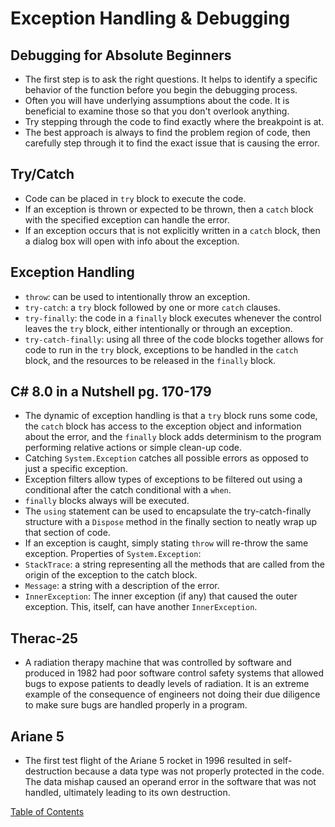 # Exception Handling & Debugging

## Debugging for Absolute Beginners
- The first step is to ask the right questions. It helps to identify a specific behavior of the function before you begin the debugging process.
- Often you will have underlying assumptions about the code. It is beneficial to examine those so that you don't overlook anything.
- Try stepping through the code to find exactly where the breakpoint is at.
- The best approach is always to find the problem region of code, then carefully step through it to find the exact issue that is causing the error.

## Try/Catch
- Code can be placed in ```try``` block to execute the code.
- If an exception is thrown or expected to be thrown, then a ```catch``` block with the specified exception can handle the error.
- If an exception occurs that is not explicitly written in a ```catch``` block, then a dialog box will open with info about the exception.

## Exception Handling
- ```throw```: can be used to intentionally throw an exception.
- ```try-catch```: a ```try``` block followed by one or more ```catch``` clauses.
- ```try-finally```: the code in a ```finally``` block executes whenever the control leaves the ```try``` block, either intentionally or through an exception.
- ```try-catch-finally```: using all three of the code blocks together allows for code to run in the ```try``` block, exceptions to be handled in the ```catch``` block, and the resources to be released in the ```finally``` block.

## C# 8.0 in a Nutshell pg. 170-179
- The dynamic of exception handling is that a ```try``` block runs some code, the ```catch``` block has access to the exception object and information about the error, and the ```finally``` block adds determinism to the program performing relative actions or simple clean-up code.
- Catching ```System.Exception``` catches all possible errors as opposed to just a specific exception.
- Exception filters allow types of exceptions to be filtered out using a conditional after the catch conditional with a ```when```.
- ```finally``` blocks always will be executed.
- The ```using``` statement can be used to encapsulate the try-catch-finally structure with a ```Dispose``` method in the finally section to neatly wrap up that section of code.
- If an exception is caught, simply stating ```throw``` will re-throw the same exception.
Properties of ```System.Exception```:
- ```StackTrace```: a string representing all the methods that are called from the origin of the exception to the catch block.
- ```Message```: a string with a description of the error.
- ```InnerException```: The inner exception (if any) that caused the outer exception. This, itself, can have another ```InnerException```.

## Therac-25
- A radiation therapy machine that was controlled by software and produced in 1982 had poor software control safety systems that allowed bugs to expose patients to deadly levels of radiation. It is an extreme example of the consequence of engineers not doing their due diligence to make sure bugs are handled properly in a program.

## Ariane 5
- The first test flight of the Ariane 5 rocket in 1996 resulted in self-destruction because a data type was not properly protected in the code. The data mishap caused an operand error in the software that was not handled, ultimately leading to its own destruction.


[Table of Contents](README.md)